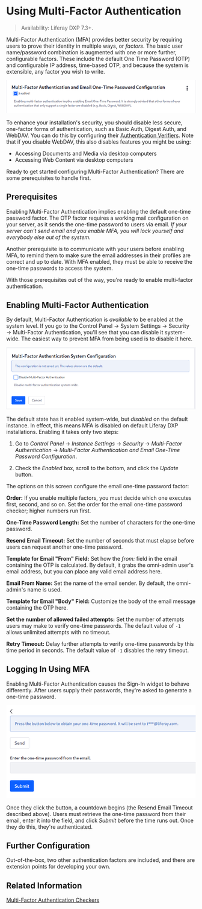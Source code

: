 # Using Multi-Factor Authentication

> Availability: Liferay DXP 7.3+.

Multi-Factor Authentication (MFA) provides better security by requiring users to prove their identity in multiple ways, or _factors_. The basic user name/password combination is augmented with one or more further, configurable factors. These include the default One Time Password (OTP) and configurable IP address, time-based OTP, and because the system is extensible, any factor you wish to write.

![Enabling Multi-Factor Authentication and One Time Passwords is a one-click operation. Just make sure the prerequisites are set up first.](./using-multi-factor-authentication/images/01.png)

To enhance your installation's security, you should disable less secure, one-factor forms of authentication, such as Basic Auth, Digest Auth, and WebDAV. You can do this by configuring their [Authentication Verifiers](../securing-web-services/using-authentication-verifiers.md). Note that if you disable WebDAV, this also disables features you might be using:

-   Accessing Documents and Media via desktop computers
-   Accessing Web Content via desktop computers

Ready to get started configuring Multi-Factor Authentication? There are some prerequisites to handle first.

## Prerequisites

Enabling Multi-Factor Authentication implies enabling the default one-time password factor. The OTP factor requires a working mail configuration on your server, as it sends the one-time password to users via email. _If your server can't send email and you enable MFA, you will lock yourself and everybody else out of the system._

Another prerequisite is to communicate with your users before enabling MFA, to remind them to make sure the email addresses in their profiles are correct and up to date. With MFA enabled, they must be able to receive the one-time passwords to access the system.

With those prerequisites out of the way, you're ready to enable multi-factor authentication.

## Enabling Multi-Factor Authentication

By default, Multi-Factor Authentication is _available_ to be enabled at the system level. If you go to the Control Panel &rarr; System Settings &rarr; Security &rarr; Multi-Factor Authentication, you'll see that you can disable it system-wide. The easiest way to prevent MFA from being used is to disable it here.

![You can disable MFA system-wide.](./using-multi-factor-authentication/images/02.png)

The default state has it enabled system-wide, but _disabled_ on the default instance. In effect, this means MFA is disabled on default Liferay DXP installations. Enabling it takes only two steps:

1. Go to _Control Panel_ &rarr; _Instance Settings_ &rarr; _Security_ &rarr; _Multi-Factor Authentication_ &rarr; _Multi-Factor Authentication and Email One-Time Password Configuration_.

1. Check the _Enabled_ box, scroll to the bottom, and click the _Update_ button.

The options on this screen configure the email one-time password factor:

**Order:** If you enable multiple factors, you must decide which one executes first, second, and so on. Set the order for the email one-time password checker; higher numbers run first.

**One-Time Password Length:** Set the number of characters for the one-time password.

**Resend Email Timeout:** Set the number of seconds that must elapse before users can request another one-time password.

**Template for Email "From" Field:** Set how the _from:_ field in the email containing the OTP is calculated. By default, it grabs the omni-admin user's email address, but you can place any valid email address here.

**Email From Name:** Set the name of the email sender. By default, the omni-admin's name is used.

**Template for Email "Body" Field:** Customize the body of the email message containing the OTP here.

**Set the number of allowed failed attempts:** Set the number of attempts users may make to verify one-time passwords. The default value of `-1` allows unlimited attempts with no timeout.

**Retry Timeout:** Delay further attempts to verify one-time passwords by this time period in seconds. The default value of `-1` disables the retry timeout.

## Logging In Using MFA

Enabling Multi-Factor Authentication causes the Sign-In widget to behave differently. After users supply their passwords, they're asked to generate a one-time password.

![The Sign-In widget now requires a one-time password before users can log in.](./using-multi-factor-authentication/images/03.png)

Once they click the button, a countdown begins (the Resend Email Timeout described above). Users must retrieve the one-time password from their email, enter it into the field, and click _Submit_ before the time runs out. Once they do this, they're authenticated.

## Further Configuration

Out-of-the-box, two other authentication factors are included, and there are extension points for developing your own.

## Related Information

[Multi-Factor Authentication Checkers](./multi-factor-authentication-checkers.md)
